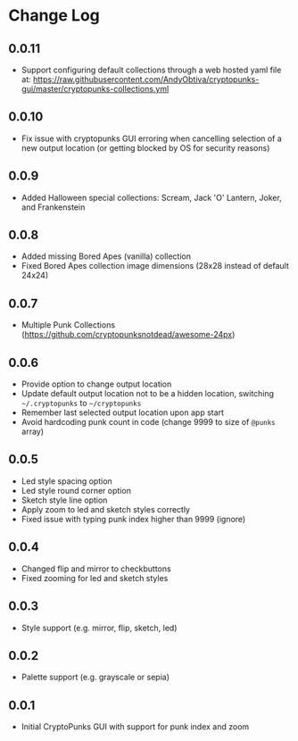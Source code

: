 # Change Log

## 0.0.11

- Support configuring default collections through a web hosted yaml file at: https://raw.githubusercontent.com/AndyObtiva/cryptopunks-gui/master/cryptopunks-collections.yml

## 0.0.10

- Fix issue with cryptopunks GUI erroring when cancelling selection of a new output location (or getting blocked by OS for security reasons)

## 0.0.9

- Added Halloween special collections: Scream, Jack 'O' Lantern, Joker, and Frankenstein

## 0.0.8

- Added missing Bored Apes (vanilla) collection
- Fixed Bored Apes collection image dimensions (28x28 instead of default 24x24)

## 0.0.7

- Multiple Punk Collections (https://github.com/cryptopunksnotdead/awesome-24px)

## 0.0.6

- Provide option to change output location
- Update default output location not to be a hidden location, switching `~/.cryptopunks` to `~/cryptopunks`
- Remember last selected output location upon app start
- Avoid hardcoding punk count in code (change 9999 to size of `@punks` array)

## 0.0.5

- Led style spacing option
- Led style round corner option
- Sketch style line option
- Apply zoom to led and sketch styles correctly
- Fixed issue with typing punk index higher than 9999 (ignore)

## 0.0.4

- Changed flip and mirror to checkbuttons
- Fixed zooming for led and sketch styles

## 0.0.3

- Style support (e.g. mirror, flip, sketch, led)

## 0.0.2

- Palette support (e.g. grayscale or sepia)

## 0.0.1

- Initial CryptoPunks GUI with support for punk index and zoom
